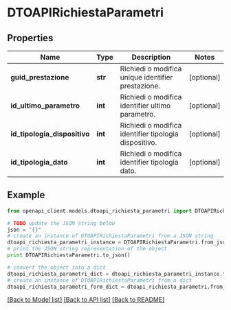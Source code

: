 # DTOAPIRichiestaParametri



## Properties

Name | Type | Description | Notes
------------ | ------------- | ------------- | -------------
**guid_prestazione** | **str** | Richiedi o modifica unique identifier prestazione. | [optional] 
**id_ultimo_parametro** | **int** | Richiedi o modifica identifier ultimo parametro. | [optional] 
**id_tipologia_dispositivo** | **int** | Richiedi o modifica identifier tipologia dispositivo. | [optional] 
**id_tipologia_dato** | **int** | Richiedi o modifica identifier tipologia dato. | [optional] 

## Example

```python
from openapi_client.models.dtoapi_richiesta_parametri import DTOAPIRichiestaParametri

# TODO update the JSON string below
json = "{}"
# create an instance of DTOAPIRichiestaParametri from a JSON string
dtoapi_richiesta_parametri_instance = DTOAPIRichiestaParametri.from_json(json)
# print the JSON string representation of the object
print DTOAPIRichiestaParametri.to_json()

# convert the object into a dict
dtoapi_richiesta_parametri_dict = dtoapi_richiesta_parametri_instance.to_dict()
# create an instance of DTOAPIRichiestaParametri from a dict
dtoapi_richiesta_parametri_form_dict = dtoapi_richiesta_parametri.from_dict(dtoapi_richiesta_parametri_dict)
```
[[Back to Model list]](../README.md#documentation-for-models) [[Back to API list]](../README.md#documentation-for-api-endpoints) [[Back to README]](../README.md)


